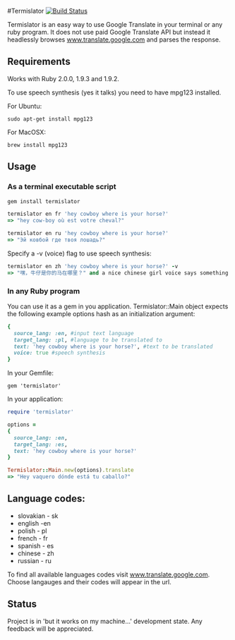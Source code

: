 #Termislator [![Build Status](https://travis-ci.org/pawurb/termislator.png)](https://travis-ci.org/pawurb/termislator)



Termislator is an easy way to use Google Translate in your terminal or any ruby program. It does not use paid Google Translate API but instead it headlessly browses www.translate.google.com and parses the response.

## Requirements

Works with Ruby 2.0.0, 1.9.3 and 1.9.2.

To use speech synthesis (yes it talks) you need to have mpg123 installed.

For Ubuntu:
    
    sudo apt-get install mpg123

For MacOSX:
    
    brew install mpg123
    
## Usage

### As a terminal executable script
```ruby
gem install termislator

termislator en fr 'hey cowboy where is your horse?'
=> "hey cow-boy où est votre cheval?"

termislator en ru 'hey cowboy where is your horse?'
=> "Эй ковбой где твоя лошадь?"
```
Specify a -v (voice) flag to use speech synthesis:
``` ruby
termislator en zh 'hey cowboy where is your horse?' -v
=> "嘿，牛仔是你的马在哪里？" and a nice chinese girl voice says something about a horse
```
### In any Ruby program

You can use it as a gem in you application. Termislator::Main object expects the following example options hash as an initialization argument:
``` ruby
{
  source_lang: :en, #input text language
  target_lang: :pl, #language to be translated to
  text: 'hey cowboy where is your horse?', #text to be translated
  voice: true #speech synthesis
}
```

In your Gemfile:

    gem 'termislator'

In your application:
``` ruby
require 'termislator'

options =
{
  source_lang: :en,
  target_lang: :es,
  text: 'hey cowboy where is your horse?'
}

Termislator::Main.new(options).translate
=> "Hey vaquero dónde está tu caballo?"
```

## Language codes:
* slovakian - sk
* english -en
* polish - pl
* french - fr
* spanish - es
* chinese - zh
* russian - ru

To find all available languages codes visit www.translate.google.com. Choose langauges and their codes will appear in the url.

## Status

Project is in 'but it works on my machine...' development state. Any feedback will be appreciated.











